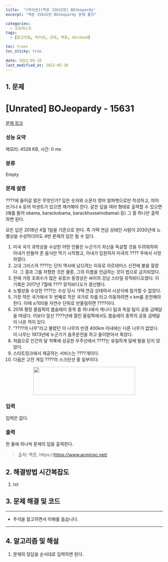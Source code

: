 ```yaml
---
title:  "[파이썬][백준 15631번] BOJeopardy"
excerpt: "백준 15631번 BOJeopardy 문제 풀이"

categories:
  - 코딩테스트
tags:
  - [알고리즘, 파이썬, 코테, 백준, Unrated]

toc: trues
toc_sticky: true
 
date: 2022-05-10
last_modified_at: 2022-05-10
---
```



## 1. 문제

# [Unrated] BOJeopardy - 15631 

[문제 링크](https://www.acmicpc.net/problem/15631) 

### 성능 요약

메모리: 4528 KB, 시간: 0 ms

### 분류

Empty

### 문제 설명

<p>????에 들어갈 말은 무엇인가? 답은 숫자와 소문자 영어 알파벳으로만 작성하고, 띄어쓰기나 é 등의 악센트가 있으면 제거해야 한다. 같은 답을 여러 형태로 출력할 수 있으면 (예를 들어 obama, barackobama, barackhusseinobamaii 등) 그 중 하나만 출력하면 된다.</p>

<p>모든 답은 2018년 4월 1일을 기준으로 한다. 즉 가택 연금 상태인 사람이 2030년에 노벨상을 수상하더라도 4번 문제의 답은 될 수 없다.</p>

<ol>
	<li>미국 국가 과학상을 수상한 어떤 인물은 누군가가 자신을 독살할 것을 두려워하여 아내가 만들어 준 음식만 먹기 시작했고, 아내가 입원하자 미국의 ???? 주에서 사망하였다.</li>
	<li>고대 그리스의 ????는 단지 역사에 남으려는 이유로 아르테미스 신전에 불을 질렀다. 그 결과 그를 처형한 것은 물론, 그의 이름을 언급하는 것이 법으로 금지되었다.</li>
	<li>한때 가장 조회수가 많은 유튜브 동영상은 싸이의 강남 스타일 뮤직비디오였다. 이 기록은 2017년 7월에 ???? 뮤직비디오가 경신했다.</li>
	<li>노벨상을 수상한 ????는 수상 당시 가택 연금 상태여서 시상식에 참가할 수 없었다.</li>
	<li>가장 작은 국가에서 두 번째로 작은 국가로 차를 타고 이동하려면 x km를 운전해야 한다. 이때 x/100을 자연수 단위로 반올림하면 ????이다.</li>
	<li>2018 평창 올림픽의 봅슬레이 종목 중 하나에서 캐나다 팀과 독일 팀이 공동 금메달을 따냈다. 이보다 앞선 ????년에 열린 올림픽에서도 봅슬레이 종목의 공동 금메달이 나온 적이 있다.</li>
	<li>"????의 나무"라고 불렸던 이 나무의 반경 400km 이내에는 다른 나무가 없었다. 이 나무는 1973년에 누군가가 음주운전을 하고 들이받아서 죽었다.</li>
	<li>처음으로 인간의 달 착륙에 성공한 우주선에서 ????는 유일하게 달에 발을 딛지 않았다.</li>
	<li>스타트링크에서 제공하는 서비스는 ????개이다.</li>
	<li>다음은 고전 게임 ????의 스크린샷 중 일부이다.</li>
</ol>

<p style="text-align: center;"><img alt="" src="https://onlinejudgeimages.s3-ap-northeast-1.amazonaws.com/problem/15631/classic.png" style="width: 326px; height: 90px;"></p>

### 입력 

 <p>입력은 없다.</p>

### 출력 

 <p>한 줄에 하나씩 문제의 답을 출력한다.</p>




> 출처: 백준, https://https://www.acmicpc.net/

## 2. 해결방법 시간복잡도
1. txt


## 3. 문제 해결 및 코드
--- 

<script src="https://gist.github.com/godhin/9736c04d6005fd6619cb50b7ef62852a.js"></script>

- 주석을 참고하면서 이해를 돕습니다.
---

## 4. 알고리즘 및 해설

1. 문제의 정답을 순서대로 입력하면 된다.